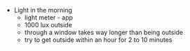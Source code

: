 - Light in the morning
    - light meter - app
    - 1000 lux outside
    - through a window takes way longer than being outside
    - try to get outside within an hour for 2 to 10 minutes
